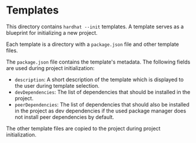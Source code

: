 # Templates

This directory contains `hardhat --init` templates. A template serves as a blueprint for initializing a new project.

Each template is a directory with a `package.json` file and other template files.

The `package.json` file contains the template's metadata. The following fields are used during project initialization:

- `description`: A short description of the template which is displayed to the user during template selection.
- `devDependencies`: The list of dependencies that should be installed in the project.
- `peerDependencies`: The list of dependencies that should also be installed in the project as dev dependencies if the used package manager does not install peer dependencies by default.

The other template files are copied to the project during project initialization.
